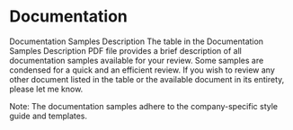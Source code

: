 # Documentation
Documentation Samples Description
The table in the Documentation Samples Description PDF file provides a brief description of all documentation samples available for your
review. Some samples are condensed for a quick and an efficient review. If you wish to review any other document listed in the table or 
the available document in its entirety, please let me know. 

Note:  The documentation samples adhere to the company-specific style guide and templates. 
